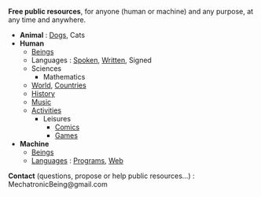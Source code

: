 **Free public resources**, for anyone (human or machine) and any purpose, at any time and anywhere.
+ **Animal** : 
  [Dogs](https://github.com/MechatronicBeing/AnimalDogs),
  Cats  
+ **Human**  
  - [Beings](https://github.com/MechatronicBeing/HumanBeings)  
  - Languages : 
    [Spoken](https://github.com/MechatronicBeing/HumanLanguageSpoken), 
    [Written](https://github.com/MechatronicBeing/HumanLanguageWritten), 
    Signed
  - Sciences
    - Mathematics
  - [World](https://github.com/MechatronicBeing/HumanWorld),
    [Countries](https://github.com/MechatronicBeing/HumanWorldCountries)  
  - [History](https://github.com/MechatronicBeing/HumanHistory)  
  - [Music](https://github.com/MechatronicBeing/HumanMusic)  
  - [Activities](https://github.com/MechatronicBeing/HumanActivities)  
    - Leisures  
      - [Comics](https://github.com/MechatronicBeing/HumanLeisuresBooksComics)  
      - [Games](https://github.com/MechatronicBeing/HumanLeisuresGames)  
+ **Machine**  
  - [Beings](https://github.com/MechatronicBeing/MachineBeings)  
  - [Languages](https://github.com/MechatronicBeing/MachineLanguages) : 
    [Programs](https://github.com/MechatronicBeing/MachinePrograms), 
    [Web](https://github.com/MechatronicBeing/MachineProgramsWeb)  
  
**Contact** (questions, propose or help public resources...) : 
<code><!-- &#x20; --></code>&#x4D;&#x65;&#x63;&#x68;&#x61;<span><!-- &#x40; --></span>&#x74;&#x72;&#x6F;&#x6E;&#x69;<!-- &#x40; --></span>&#x63;&#x42;&#x65;&#x69;&#x6E;&#x67;&#x40;&#x67;&#x6D;&#x61;<!-- &#x40; --></span>&#x69;<!-- &#x40; --></span>&#x6C;&#x2E;&#x63;&#x6F;&#x6D;<code><!-- &#x20; --></code>  

